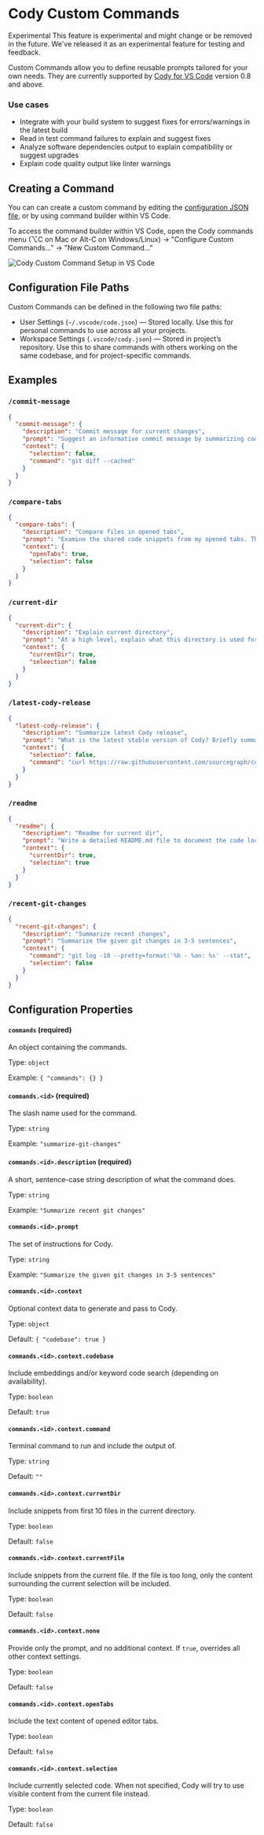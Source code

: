# Cody Custom Commands

<aside class="experimental">
<p>
<span class="badge badge-experimental">Experimental</span> This feature is experimental and might change or be removed in the future. We've released it as an experimental feature for testing and feedback.
</p>
</aside>

Custom Commands allow you to define reusable prompts tailored for your own needs. They are currently supported by [Cody for VS Code](overview/install-vscode) version 0.8 and above.

### Use cases

* Integrate with your build system to suggest fixes for errors/warnings in the latest build
* Read in test command failures to explain and suggest fixes
* Analyze software dependencies output to explain compatibility or suggest upgrades
* Explain code quality output like linter warnings

## Creating a Command

You can can create a custom command by editing the [configuration JSON file](#file-paths), or by using command builder within VS Code.

To access the command builder within VS Code, open the Cody commands menu (⌥C on Mac or Alt-C on Windows/Linux) → "Configure Custom Commands..." → "New Custom Command..."

![Cody Custom Command Setup in VS Code](https://storage.googleapis.com/sourcegraph-assets/docs/images/cody/custom-command-setup-1.png)

## Configuration File Paths

Custom Commands can be defined in the following two file paths:

* User Settings (`~/.vscode/code.json`) — Stored locally. Use this for personal commands to use across all your projects.
* Workspace Settings (`.vscode/cody.json`) — Stored in project’s repository. Use this to share commands with others working on the same codebase, and for project-specific commands.

## Examples

### `/commit-message`

```json
{
  "commit-message": {
    "description": "Commit message for current changes",
    "prompt": "Suggest an informative commit message by summarizing code changes from the shared command output. The commit message should follow the conventional commit format and provide meaningful context for future readers.",
    "context": {
      "selection": false,
      "command": "git diff --cached"
    }
  }
}
```

### `/compare-tabs`

```json
{
  "compare-tabs": {
    "description": "Compare files in opened tabs",
    "prompt": "Examine the shared code snippets from my opened tabs. Then explain the relationship between the code samples by answering these questions: 1. What are the main tasks or functions the code is performing? 2. Are there any similarities in functions or logic across the samples? 3. Does one code snippet call or import another? If so, how do they interact? 4. Are there any notable differences in how they approach similar problems? 5. Overall, how are the code snippets related - do they work together as part of a larger program, solve variants of the same problem, or serve entirely different purposes?",
    "context": {
      "openTabs": true,
      "selection": false
    }
  }
}
```

### `/current-dir`

```json
{
  "current-dir": {
    "description": "Explain current directory",
    "prompt": "At a high level, explain what this directory is used for.",
    "context": {
      "currentDir": true,
      "seleection": false
    }
  }
}
```

### `/latest-cody-release`

```json
{
  "latest-cody-release": {
    "description": "Summarize latest Cody release",
    "prompt": "What is the latest stable version of Cody? Briefly summarize the changes that were included in that release based on this CHANGELOG excerpt.",
    "context": {
      "selection": false,
      "command": "curl https://raw.githubusercontent.com/sourcegraph/cody/main/vscode/CHANGELOG.md | head -n 50"
    }
  }
}
```

### `/readme`

```json
{
  "readme": {
    "description": "Readme for current dir",
    "prompt": "Write a detailed README.md file to document the code located in the same directory as my current selection. Summarize what the code in this directory is meant to accomplish. Explain the key files, functions, classes, and features. Use Markdown formatting for headings, code blocks, lists, etc. to make the it organized and readable. Aim for a beginner-friendly explanation that gives a developer unfamiliar with the code a good starting point to understand it. Make sure to include: - Overview of directory purpose - Functionality explanations - Relevant diagrams or visuals if helpful. Write the README content clearly and concisely using complete sentences and paragraphs based on the shared context. Use proper spelling, grammar, and punctuation throughout. Surround your full README text with triple backticks so it renders properly as a code block. Do not make assumptions or fabricating additional details.",
    "context": {
      "currentDir": true,
      "selection": true
    }
  }
}
```

### `/recent-git-changes`

```json
{
  "recent-git-changes": {
    "description": "Summarize recent changes",
    "prompt": "Summarize the given git changes in 3-5 sentences",
    "context": {
      "command": "git log -10 --pretty=format:'%h - %an: %s' --stat",
      "selection": false
    }
  }
}
```

## Configuration Properties

#### `commands` (required)

An object containing the commands.

Type: `object`

Example: `{ "commands": {} }`

#### `commands.<id>` (required)

The slash name used for the command.

Type: `string`

Example: `"summarize-git-changes"`

#### `commands.<id>.description` (required)

A short, sentence-case string description of what the command does.

Type: `string`

Example: `"Summarize recent git changes"`

#### `commands.<id>.prompt`

The set of instructions for Cody.

Type: `string`

Example: `"Summarize the given git changes in 3-5 sentences"`

#### `commands.<id>.context`

Optional context data to generate and pass to Cody.

Type: `object`

Default: `{ "codebase": true }`

#### `commands.<id>.context.codebase`

Include embeddings and/or keyword code search (depending on availability).

Type: `boolean`

Default: `true`

#### `commands.<id>.context.command`

Terminal command to run and include the output of.

Type: `string`

Default: `""`

#### `commands.<id>.context.currentDir`

Include snippets from first 10 files in the current directory.

Type: `boolean`

Default: `false`

#### `commands.<id>.context.currentFile`

Include snippets from the current file. If the file is too long, only the content surrounding the current selection will be included.

Type: `boolean`

Default: `false`

#### `commands.<id>.context.none`

Provide only the prompt, and no additional context. If `true`, overrides all other context settings.

Type: `boolean`

Default: `false`

#### `commands.<id>.context.openTabs`

Include the text content of opened editor tabs.

Type: `boolean`

Default: `false`

#### `commands.<id>.context.selection`

Include currently selected code. When not specified, Cody will try to use visible content from the current file instead.

Type: `boolean`

Default: `false`

